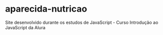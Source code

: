 # aparecida-nutricao
Site desenvolvido durante os estudos de JavaScript - Curso Introdução ao JavaScript da Alura
